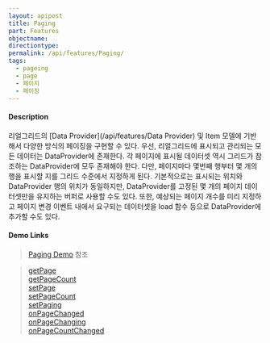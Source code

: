 ```yaml
---
layout: apipost
title: Paging
part: Features
objectname: 
directiontype: 
permalink: /api/features/Paging/
tags:
  - pageing
  - page
  - 페이지
  - 페이징
---
```


#### Description

리얼그리드의 [Data Provider](/api/features/Data Provider) 및 Item 모델에 기반해서 다양한 방식의 페이징을 구현할 수 있다. 우선, 리얼그리드에 표시되고 관리되는 모든 데이터는 DataProvider에 존재한다. 각 페이지에 표시될 데이터셋 역시 그리드가 참조하는 DataProvider에 모두 존재해야 한다. 다만, 페이지마다 몇번째 행부터 몇 개의 행을 표시할 지를 그리드 수준에서 지정하게 된다. 기본적으로는 표시되는 위치와 DataProvider 행의 위치가 동일하지만, DataProvider를 고정된 몇 개의 페이지 데이터셋만을 유지하는 버퍼로 사용할 수도 있다. 또한, 예상되는 페이지 개수를 미리 지정하고 페이지 변경 이벤트 내에서 요구되는 데이터셋을 load 함수 등으로 DataProvider에 추가할 수도 있다.

#### Demo Links

> [Paging Demo](http://demo.realgrid.net/Demo/PagingOverview) 참조  

> [getPage](/api/GridView/getPage)  
> [getPageCount](/api/GridView/getPageCount)  
> [setPage](/api/GridView/setPage)  
> [setPageCount](/api/GridView/setPageCount)  
> [setPaging](/api/GridView/setPaging)  
> [onPageChanged](/api/GridView/onPageChanged)  
> [onPageChanging](/api/GridView/onPageChanging)  
> [onPageCountChanged](/api/GridView/onPageCountChanged)  

